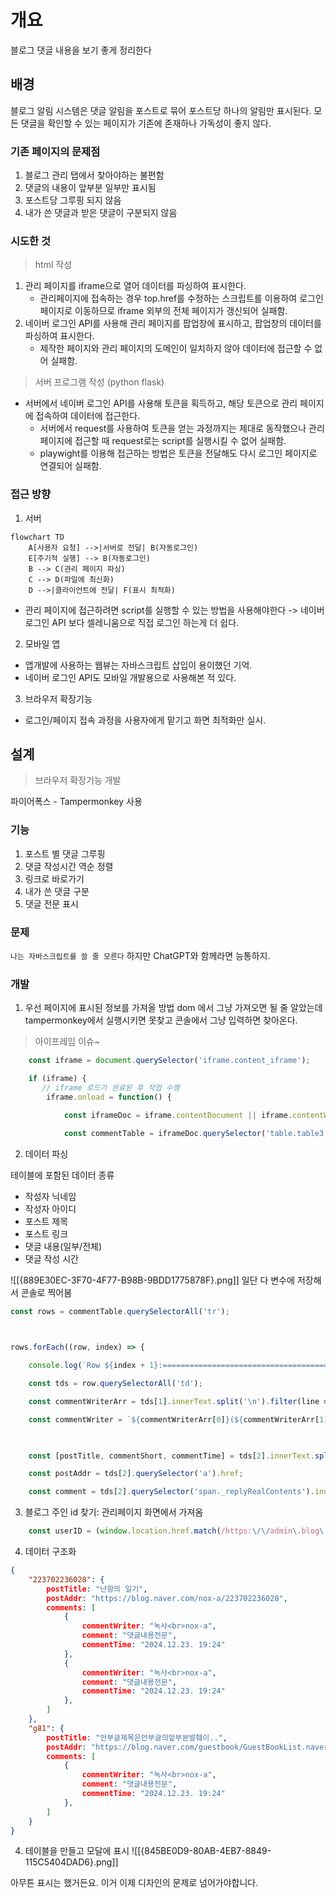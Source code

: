 # 개요
블로그 댓글 내용을 보기 좋게 정리한다

## 배경
블로그 알림 시스템은 댓글 알림을 포스트로 묶어 포스트당 하나의 알림만 표시된다. 모든 댓글을 확인할 수 있는 페이지가 기존에 존재하나 가독성이 좋지 않다. 

### 기존 페이지의 문제점
 1. 블로그 관리 탭에서 찾아야하는 불편함
 2. 댓글의 내용이 앞부분 일부만 표시됨
 3. 포스트당 그루핑 되지 않음
 4. 내가 쓴 댓글과 받은 댓글이 구분되지 않음

### 시도한 것
> html 작성
1. 관리 페이지를 iframe으로 열어 데이터를 파싱하여 표시한다. 
	- 관리페이지에 접속하는 경우 top.href를 수정하는 스크립트를 이용하여 로그인 페이지로 이동하므로 iframe 외부의 전체 페이지가 갱신되어 실패함.
2. 네이버 로그인 API를 사용해 관리 페이지를 팝업창에 표시하고, 팝업창의 데이터를 파싱하여 표시한다. 
	- 제작한 페이지와 관리 페이지의 도메인이 일치하지 않아 데이터에 접근할 수 없어 실패함. 

> 서버 프로그램 작성 (python flask)
- 서버에서 네이버 로그인 API를 사용해 토큰을 획득하고, 해당 토큰으로 관리 페이지에 접속하여 데이터에 접근한다. 
	- 서버에서 request를 사용하여 토큰을 얻는 과정까지는 제대로 동작했으나 관리 페이지에 접근할 때 request로는 script를 실행시킬 수 없어 실패함. 
	- playwight를 이용해 접근하는 방법은 토큰을 전달해도 다시 로그인 페이지로 연결되어 실패함. 

### 접근 방향
1. 서버
``` mermaid
flowchart TD
	A[사용자 요청] -->|서버로 전달| B(자동로그인)
	E[주기적 실행] --> B(자동로그인)
	B --> C(관리 페이지 파싱)
	C --> D(파일에 최신화)
	D -->|클라이언트에 전달| F(표시 최적화)

``` 

- 관리 페이지에 접근하려면 script를 실행할 수 있는 방법을 사용해야한다 -> 네이버 로그인 API 보다 셀레니움으로 직접 로그인 하는게 더 쉽다. 

2. 모바일 앱
- 앱개발에 사용하는 웹뷰는 자바스크립트 삽입이 용이했던 기억. 
- 네이버 로그인 API도 모바일 개발용으로 사용해본 적 있다. 

3. 브라우저 확장기능
- 로그인/페이지 접속 과정을 사용자에게 맡기고 화면 최적화만 실시. 

## 설계
> 브라우저 확장기능 개발

파이어폭스 - Tampermonkey 사용
### 기능
1. 포스트 별 댓글 그루핑
2. 댓글 작성시간 역순 정렬
3. 링크로 바로가기
4. 내가 쓴 댓글 구분
5. 댓글 전문 표시

### 문제
`나는 자바스크립트를 쓸 줄 모른다`
하지만 ChatGPT와 함께라면 능통하지.

### 개발

1. 우선 페이지에 표시된 정보를 가져올 방법
dom 에서 그냥 가져오면 될 줄 알았는데 tampermonkey에서 실행시키면 못찾고 콘솔에서 그냥 입력하면 찾아온다. 

 > 아이프레임 이슈~
 
 ``` js
    const iframe = document.querySelector('iframe.content_iframe');

    if (iframe) {
		// iframe 로드가 완료된 후 작업 수행
        iframe.onload = function() {

            const iframeDoc = iframe.contentDocument || iframe.contentWindow.document;

            const commentTable = iframeDoc.querySelector('table.table3');
```

2. 데이터 파싱

테이블에 포함된 데이터 종류
- 작성자 닉네임
- 작성자 아이디
- 포스트 제목
- 포스트 링크
- 댓글 내용(일부/전체)
- 댓글 작성 시간


![[{889E30EC-3F70-4F77-B98B-9BDD1775878F}.png]]
일단 다 변수에 저장해서 콘솔로 찍어봄
``` js 
const rows = commentTable.querySelectorAll('tr');

  

rows.forEach((row, index) => {

    console.log(`Row ${index + 1}:==========================================================`);

    const tds = row.querySelectorAll('td');

    const commentWriterArr = tds[1].innerText.split('\n').filter(line => line.trim() !== '');

    const commentWriter = `${commentWriterArr[0]}(${commentWriterArr[1]})`;

  

    const [postTitle, commentShort, commentTime] = tds[2].innerText.split('\n').filter(line => line.trim() !== '');

    const postAddr = tds[2].querySelector('a').href;

    const comment = tds[2].querySelector('span._replyRealContents').innerText;


```


3. 블로그 주인 id 찾기: 관리페이지 화면에서 가져옴
``` js
    const userID = (window.location.href.match(/https:\/\/admin\.blog\.naver\.com\/([^\/]+)\/userfilter\/commentlist/) || [])[1] || "userID";
```

4. 데이터 구조화
``` json
{
    "223702236028": {
        postTitle: "난항의 일기",
        postAddr: "https://blog.naver.com/nox-a/223702236028",
        comments: [
            {
                commentWriter: "녹사<br>nox-a",
                comment: "댓글내용전문",
                commentTime: "2024.12.23. 19:24"
            },
            {
                commentWriter: "녹사<br>nox-a",
                comment: "댓글내용전문",
                commentTime: "2024.12.23. 19:24"
            },
        ]
    },
    "g81": {
        postTitle: "안부글제목은안부글의앞부분발췌이..",
        postAddr: "https://blog.naver.com/guestbook/GuestBookList.naver?blogId=nox-a&guestbookNo=81",
        comments: [
            {
                commentWriter: "녹사<br>nox-a",
                comment: "댓글내용전문",
                commentTime: "2024.12.23. 19:24"
            },
        ]
    }
}


```


4. 테이블을 만들고 모달에 표시 
![[{845BE0D9-80AB-4EB7-8849-115C5404DAD6}.png]]

아무튼 표시는 했거든요. 이거 이제 디자인의 문제로 넘어가야합니다. 

